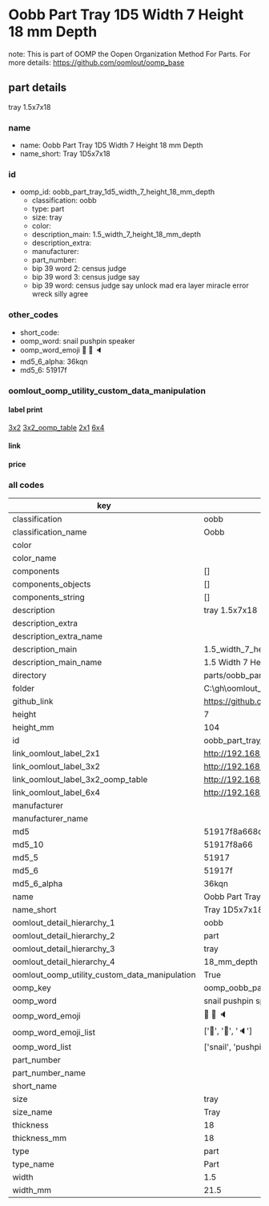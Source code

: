 # Oobb Part Tray 1D5 Width 7 Height 18 mm Depth  

note: This is part of OOMP the Oopen Organization Method For Parts. For more details: https://github.com/oomlout/oomp_base

##  part details
  



tray 1.5x7x18



### name
* name: Oobb Part Tray 1D5 Width 7 Height 18 mm Depth
* name_short: Tray 1D5x7x18 
### id
* oomp_id: oobb_part_tray_1d5_width_7_height_18_mm_depth
  * classification: oobb
  * type: part
  * size: tray
  * color: 
  * description_main: 1.5_width_7_height_18_mm_depth
  * description_extra: 
  * manufacturer: 
  * part_number: 
  * bip 39 word 2: census judge
  * bip 39 word 3: census judge say
  * bip 39 word: census judge say unlock mad era layer miracle error wreck silly agree

### other_codes
* short_code: 
* oomp_word: snail pushpin speaker
* oomp_word_emoji :snail: :pushpin: :speaker:
* md5_6_alpha: 36kqn
* md5_6: 51917f






### oomlout_oomp_utility_custom_data_manipulation
#### label print
[3x2](http://192.168.1.245:1112/?label=oomp%2036kqn)
[3x2_oomp_table](http://192.168.1.108:1112/?label=oomp%2036kqn)
[2x1](http://192.168.1.242:1112/?label=oomp%2036kqn)
[6x4](http://192.168.1.55:1112/?label=oomp%2036kqn)    

#### link

                              

#### price







### all codes 
| key | value |  
| --- | --- |  
| classification | oobb |  
| classification_name | Oobb |  
| color |  |  
| color_name |  |  
| components | [] |  
| components_objects | [] |  
| components_string | [] |  
| description | tray 1.5x7x18 |  
| description_extra |  |  
| description_extra_name |  |  
| description_main | 1.5_width_7_height_18_mm_depth |  
| description_main_name | 1.5 Width 7 Height 18 mm Depth |  
| directory | parts/oobb_part_tray_1d5_width_7_height_18_mm_depth |  
| folder | C:\gh\oomlout_oobb_version_4_generated_parts\parts\oobb_part_tray_1d5_width_7_height_18_mm_depth |  
| github_link | https://github.com/oomlout/oomlout_oomp_part_src/tree/main/parts/oobb_part_tray_1d5_width_7_height_18_mm_depth |  
| height | 7 |  
| height_mm | 104 |  
| id | oobb_part_tray_1d5_width_7_height_18_mm_depth |  
| link_oomlout_label_2x1 | http://192.168.1.242:1112/?label=oomp%2036kqn |  
| link_oomlout_label_3x2 | http://192.168.1.245:1112/?label=oomp%2036kqn |  
| link_oomlout_label_3x2_oomp_table | http://192.168.1.108:1112/?label=oomp%2036kqn |  
| link_oomlout_label_6x4 | http://192.168.1.55:1112/?label=oomp%2036kqn |  
| manufacturer |  |  
| manufacturer_name |  |  
| md5 | 51917f8a668d6fc93142dee17fde292a |  
| md5_10 | 51917f8a66 |  
| md5_5 | 51917 |  
| md5_6 | 51917f |  
| md5_6_alpha | 36kqn |  
| name | Oobb Part Tray 1D5 Width 7 Height 18 mm Depth |  
| name_short | Tray 1D5x7x18  |  
| oomlout_detail_hierarchy_1 | oobb |  
| oomlout_detail_hierarchy_2 | part |  
| oomlout_detail_hierarchy_3 | tray |  
| oomlout_detail_hierarchy_4 | 18_mm_depth |  
| oomlout_oomp_utility_custom_data_manipulation | True |  
| oomp_key | oomp_oobb_part_tray_1d5_width_7_height_18_mm_depth |  
| oomp_word | snail pushpin speaker |  
| oomp_word_emoji | :snail: :pushpin: :speaker: |  
| oomp_word_emoji_list | [':snail:', ':pushpin:', ':speaker:'] |  
| oomp_word_list | ['snail', 'pushpin', 'speaker'] |  
| part_number |  |  
| part_number_name |  |  
| short_name |  |  
| size | tray |  
| size_name | Tray |  
| thickness | 18 |  
| thickness_mm | 18 |  
| type | part |  
| type_name | Part |  
| width | 1.5 |  
| width_mm | 21.5 |  
